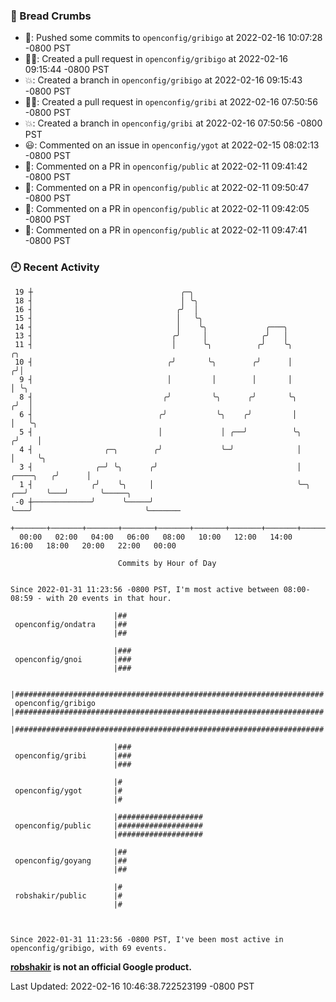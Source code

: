 ### 🍞 Bread Crumbs

 * 🚢: Pushed some commits to `openconfig/gribigo` at 2022-02-16 10:07:28 -0800 PST
 * ✍🏼: Created a pull request in `openconfig/gribigo` at 2022-02-16 09:15:44 -0800 PST
 * 💥: Created a branch in `openconfig/gribigo` at 2022-02-16 09:15:43 -0800 PST
 * ✍🏼: Created a pull request in `openconfig/gribi` at 2022-02-16 07:50:56 -0800 PST
 * 💥: Created a branch in `openconfig/gribi` at 2022-02-16 07:50:56 -0800 PST
 * 😃: Commented on an issue in `openconfig/ygot` at 2022-02-15 08:02:13 -0800 PST
 * 💬: Commented on a PR in  `openconfig/public` at 2022-02-11 09:41:42 -0800 PST
 * 💬: Commented on a PR in  `openconfig/public` at 2022-02-11 09:50:47 -0800 PST
 * 💬: Commented on a PR in  `openconfig/public` at 2022-02-11 09:42:05 -0800 PST
 * 💬: Commented on a PR in  `openconfig/public` at 2022-02-11 09:47:41 -0800 PST

### 🕘 Recent Activity
```
 19 ┼                                 ╭─╮
 18 ┤                                 │ ╰╮
 16 ┤                                ╭╯  │
 15 ┤                                │   ╰╮
 14 ┤                                │    ╰╮             ╭───╮
 13 ┤                               ╭╯     │            ╭╯   │
 11 ┤                               │      ╰╮          ╭╯    ╰╮                       ╭╮
 10 ┤                              ╭╯       ╰╮        ╭╯      │                      ╭╯│
  9 ┤                              │         │        │       │                      │ ╰╮
  8 ┤                             ╭╯         ╰╮      ╭╯       ╰╮                    ╭╯  │
  6 ┤                            ╭╯           ╰╮    ╭╯         │                    │   ╰╮
  5 ┤                            │             │ ╭──╯          ╰╮                  ╭╯    │
  4 ┤                ╭─╮        ╭╯             ╰─╯              │                  │     ╰╮
  3 ┤              ╭─╯ ╰╮      ╭╯                               │        ╭────╮   ╭╯      │
  1 ┤             ╭╯    ╰╮     │                                ╰─╮   ╭──╯    ╰───╯       ╰─────╮
 -0 ┼─────────────╯      ╰─────╯                                  ╰───╯                         ╰───────
    +───────+───────+───────+───────+───────+───────+───────+───────+───────+───────+───────+───────+────
  00:00   02:00   04:00   06:00   08:00   10:00   12:00   14:00   16:00   18:00   20:00   22:00   00:00   

						Commits by Hour of Day


Since 2022-01-31 11:23:56 -0800 PST, I'm most active between 08:00-08:59 - with 20 events in that hour.

```



```
                       |##
 openconfig/ondatra    |##
                       |##

                       |###
 openconfig/gnoi       |###
                       |###

                       |#####################################################################
 openconfig/gribigo    |#####################################################################
                       |#####################################################################

                       |###
 openconfig/gribi      |###
                       |###

                       |#
 openconfig/ygot       |#
                       |#

                       |###################
 openconfig/public     |###################
                       |###################

                       |##
 openconfig/goyang     |##
                       |##

                       |#
 robshakir/public      |#
                       |#



Since 2022-01-31 11:23:56 -0800 PST, I've been most active in openconfig/gribigo, with 69 events.

```
**[robshakir](mailto:robjs@google.com) is not an official Google product.**  


Last Updated: 2022-02-16 10:46:38.722523199 -0800 PST
